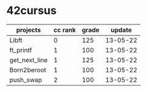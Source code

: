 # 42cursus

| projects | cc rank | grade | update |
| --- | --- | --- | --- |
| Libft | 0 | 125 | 13-05-22 |
| ft_printf | 1 | 100 | 13-05-22 |
| get_next_line | 1 | 125 | 13-05-22 |
| Born2beroot | 1 | 100 | 13-05-22 |
| push_swap | 2 | 100 | 13-05-22 |
